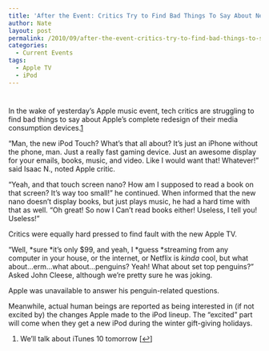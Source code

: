 ```yaml
---
title: 'After the Event: Critics Try to Find Bad Things To Say About New iPods'
author: Nate
layout: post
permalink: /2010/09/after-the-event-critics-try-to-find-bad-things-to-say-about-new-ipods/
categories:
  - Current Events
tags:
  - Apple TV
  - iPod
---
```

# 

In the wake of yesterday’s Apple music event, tech critics are struggling to find bad things to say about Apple’s complete redesign of their media consumption devices.[1][1]

 [1]: #footnote_0_930 "We’ll talk about iTunes 10 tomorrow"

“Man, the new iPod Touch? What’s that all about? It’s just an iPhone without the phone, man. Just a really fast gaming device. Just an awesome display for your emails, books, music, and video. Like I would want that! Whatever!” said Isaac N., noted Apple critic.

“Yeah, and that touch screen nano? How am I supposed to read a book on that screen? It’s way too small!” he continued. When informed that the new nano doesn’t display books, but just plays music, he had a hard time with that as well. “Oh great! So now I Can’t read books either! Useless, I tell you! Useless!”

Critics were equally hard pressed to find fault with the new Apple TV.

“Well, *sure *it’s only $99, and yeah, I *guess *streaming from any computer in your house, or the internet, or Netflix is *kinda* cool, but what about…erm…what about…penguins? Yeah! What about set top penguins?” Asked John Cleese, although we’re pretty sure he was joking.

Apple was unavailable to answer his penguin-related questions.

Meanwhile, actual human beings are reported as being interested in (if not excited by) the changes Apple made to the iPod lineup. The “excited” part will come when they get a new iPod during the winter gift-giving holidays.

1.  We’ll talk about iTunes 10 tomorrow [[↩][2]]

 [2]: #identifier_0_930